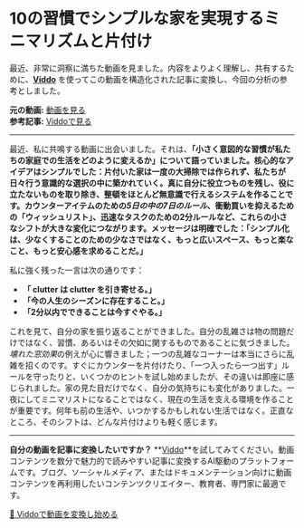 # 10の習慣でシンプルな家を実現するミニマリズムと片付け

最近、非常に洞察に満ちた動画を見ました。内容をよりよく理解し、共有するために、**[Viddo](https://viddo.pro/)** を使ってこの動画を構造化された記事に変換し、今回の分析の参考としました。

**元の動画:** [動画を見る](https://www.youtube.com/watch?v=yf6bvOK7W3c)  
**参考記事:** [Viddoで見る](https://viddo.pro/zh/video-result/c4c86da5-18bb-4ff9-b3a1-62a314dae5de)

---

最近、私に共鳴する動画に出会いました。それは、**「小さく意図的な習慣が私たちの家庭での生活をどのように変えるか」**について語っていました。核心的なアイデアはシンプルでした：片付いた家は一度の大掃除では作られず、私たちが日々行う意識的な選択の中に築かれていく。真に自分に役立つものを残し、役に立たないものを取り除き、整頓をほとんど無意識で行えるシステムを作ることです。カウンターアイテムのための*5日の中の7日のルール*、衝動買いを抑えるための「ウィッシュリスト」、迅速なタスクのための2分ルールなど、これらの小さなシフトが大きな変化につながります。メッセージは明確でした：**「シンプル化は、少なくすることのための少なさではなく、もっと広いスペース、もっと楽なこと、もっと安心感を求めることだ。」**

私に強く残った一言は次の通りです：  
- **「 clutter は clutter を引き寄せる。」**  
- **「今の人生のシーズンに存在すること。」**  
- **「2分以内でできることは今すぐやる。」**  

これを見て、自分の家を振り返ることができました。自分の乱雑さは物の問題だけではなく、習慣、あるいはその欠如に関するものであることに気づきました。*壊れた窓効果*の例えが心に響きました；一つの乱雑なコーナーは本当にさらに乱雑を招くのです。すぐにカウンターを片付けたり、「一つ入ったら一つ出す」ルールを守ったりと、いくつかのヒントを試し始めましたが、その違いは即座に感じられました。家の見た目だけでなく、自分の気持ちにも変化がありました。一夜にしてミニマリストになることではなく、現在の生活を支える環境を作ることが重要です。何年も前の生活や、いつかするかもしれない生活ではなく。正直なところ、そのシフトは、どんな片付けよりも軽く感じます。

---

**自分の動画を記事に変換したいですか？** **[Viddo](https://viddo.pro/)**を試してみてください。動画コンテンツを数分で魅力的で読みやすい記事に変換するAI駆動のプラットフォームです。ブログ、ソーシャルメディア、またはドキュメンテーション向けに動画コンテンツを再利用したいコンテンツクリエイター、教育者、専門家に最適です。

[🚀 Viddoで動画を変換し始める](https://viddo.pro/)